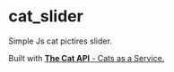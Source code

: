 # cat_slider

Simple Js cat pictires slider.

Built with [**The Cat API** - Cats as a Service.](https://thecatapi.com/)
